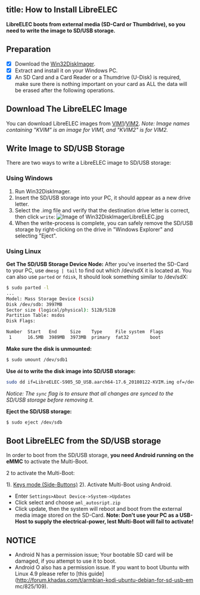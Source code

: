 title: How to Install LibreELEC
---

**LibreELEC boots from external media (SD-Card or Thumbdrive), so you need to write the image to SD/USB storage.**

## Preparation
- [x] Download the [Win32DiskImager](https://sourceforge.net/projects/win32diskimager/).
- [x] Extract and install it on your Windows PC.
- [x] An SD Card and a Card Reader or a Thumdrive (U-Disk) is required, make sure there is nothing important on your card as ALL the data will be erased after the following operations.

## Download The LibreELEC Image
You can download LibreELEC images from [VIM1](/vim1/FirmwareThirdparty.html#LibreELEC)/[VIM2](https://docs.khadas.com/vim2/FirmwareThirdparty.html#LibreELEC).
*Note: Image names containing "KVIM" is an image for VIM1, and "KVIM2" is for VIM2.*

## Write Image to SD/USB Storage
There are two ways to write a LibreELEC image to SD/USB storage:

### Using Windows
1. Run Win32DiskImager.
2. Insert the SD/USB storage into your PC, it should appear as a new drive letter.
3. Select the .img file and verify that the destination drive letter is correct, then click `write`:
![Image of Win32DiskImagerLibreELEC.jpg](/images/vim1/Win32DiskImagerLibreELEC.jpg)
4. When the write-process is complete, you can safely remove the SD/USB storage by right-clicking on the drive in "Windows Explorer" and selecting "Eject".

### Using Linux
**Get The SD/USB Storage Device Node:**
After you've inserted the SD-Card to your PC, use `dmesg | tail` to find out which /dev/sdX it is located at. 
You can also use `parted` or `fdisk`, It should look something similar to /dev/sdX:
```sh
$ sudo parted -l
...
Model: Mass Storage Device (scsi)
Disk /dev/sdb: 3997MB
Sector size (logical/physical): 512B/512B
Partition Table: msdos
Disk Flags: 

Number  Start   End     Size    Type     File system  Flags
 1      16.5MB  3989MB  3973MB  primary  fat32        boot
```
**Make sure the disk is unmounted:**
```sh
$ sudo umount /dev/sdb1
```

**Use `dd` to write the disk image into SD/USB storage:**
```sh
sudo dd if=LibreELEC-S905_SD_USB.aarch64-17.6_20180122-KVIM.img of=/dev/sdb bs=4M && sync
```
*Notice: The `sync` flag is to ensure that all changes are synced to the SD/USB storage before removing it.*


**Eject the SD/USB storage:**
```sh
$ sudo eject /dev/sdb
```

## Boot LibreELEC from the SD/USB storage
In order to boot from the SD/USB storage, **you need Android running on the eMMC** to activate the Multi-Boot.

2 to activate the Multi-Boot:

1). [Keys mode (Side-Buttons)](/vim1/HowtoBootIntoUpgradeMode.html#Keys-Mode-U-Boot-is-running)
2). Activate Multi-Boot using Android.
* Enter `Settings>About Device->System->Updates`
* Click select and choose `aml_autosript.zip`
* Click update, then the system will reboot and boot from the external media image stored on the SD-Card.
**Note: Don't use your PC as a USB-Host to supply the electrical-power, lest Multi-Boot will fail to activate!**


## NOTICE
* Android N has a permission issue; Your bootable SD card will be damaged, if you attempt to use it to boot.
* Android O also has a permission issue. If you want to boot Ubuntu with Linux 4.9 please refer to [this guide](http://forum.khadas.com/t/armbian-kodi-ubuntu-debian-for-sd-usb-em mc/825/109).


